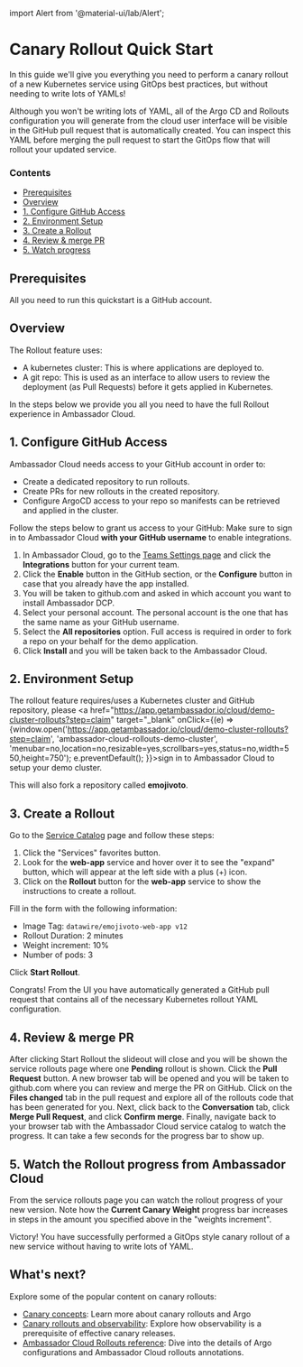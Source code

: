 import Alert from '@material-ui/lab/Alert';

# Canary Rollout Quick Start

In this guide we'll give you everything you need to perform a canary rollout of a new Kubernetes service using GitOps best practices, but without needing to write lots of YAMLs!

  <Alert severity="info">
    Although you won't be writing lots of YAML, all of the Argo CD and Rollouts configuration you will generate from the cloud user interface will be visible in the GitHub pull request that is automatically created. You can inspect this YAML before merging the pull request to start the GitOps flow that will rollout your updated service.
  </Alert>

<div class="docs-article-toc">
<h3>Contents</h3>

- [Prerequisites](#prerequisites)
- [Overview](#overview)
- [1. Configure GitHub Access](#1-configure-github-access)
- [2. Environment Setup](#2-environment-setup)
- [3. Create a Rollout](#3-create-a-rollout)
- [4. Review & merge PR](#3-review--merge-pr)
- [5. Watch progress](#4-watch-progress)


</div>

## Prerequisites


All you need to run this quickstart is a GitHub account.


## Overview

The Rollout feature uses:

- A kubernetes cluster: This is where applications are deployed to.
- A git repo: This is used as an interface to allow users to review the deployment (as Pull Requests) before it gets applied in Kubernetes.

In the steps below we provide you all you need to have the full Rollout experience in Ambassador Cloud.

## 1. Configure GitHub Access

Ambassador Cloud needs access to your GitHub account in order to:

- Create a dedicated repository to run rollouts.
- Create PRs for new rollouts in the created repository.
- Configure ArgoCD access to your repo so manifests can be retrieved and applied in the cluster.

Follow the steps below to grant us access to your GitHub:
<Alert severity="warning">
Make sure to sign in to Ambassador Cloud <strong>with your GitHub username</strong> to enable integrations.

</Alert>

1. In Ambassador Cloud, go to the <a href="https://app.getambassador.io/cloud/demo-cluster-rollouts?step=integration" target="_blank">Teams Settings page</a> and click the **Integrations** button for your current team.
1. Click the **Enable** button in the GitHub section, or the **Configure** button in case that you already have the app installed.
1. You will be taken to github.com and asked in which account you want to install Ambassador DCP.
1. Select your personal account. The personal account is the one that has the same name as your GitHub username.
1. Select the **All repositories** option. Full access is required in order to fork a repo on your behalf for the demo application.
1. Click **Install** and you will be taken back to the Ambassador Cloud.

## 2. Environment Setup

The rollout feature requires/uses a Kubernetes cluster and GitHub repository, please <a href="https://app.getambassador.io/cloud/demo-cluster-rollouts?step=claim" target="_blank" onClick={(e) => {window.open('https://app.getambassador.io/cloud/demo-cluster-rollouts?step=claim', 'ambassador-cloud-rollouts-demo-cluster', 'menubar=no,location=no,resizable=yes,scrollbars=yes,status=no,width=550,height=750'); e.preventDefault(); }}>sign in to Ambassador Cloud to setup your demo cluster.</a>

This will also fork a repository called **emojivoto**.

## 3. Create a Rollout
Go to the <a href="https://app.getambassador.io/cloud/services" target="_blank">Service Catalog</a> page and follow these steps:

1. Click the "Services" favorites button.
1. Look for the **web-app** service and hover over it to see the "expand" button, which will appear at the left side with a plus (+) icon.
1. Click on the **Rollout** button for the **web-app** service to show the instructions to create a rollout.

Fill in the form with the following information:

- Image Tag: `datawire/emojivoto-web-app v12`
- Rollout Duration: 2 minutes
- Weight increment: 10%
- Number of pods: 3

Click **Start Rollout**.

<Alert severity="success">Congrats! From the UI you have automatically generated a GitHub pull request that contains all of the necessary Kubernetes rollout YAML configuration.</Alert>

## 4. Review & merge PR

After clicking Start Rollout the slideout will close and you will be shown the service rollouts page where one **Pending** rollout is shown.
Click the **Pull Request** button.
A new browser tab will be opened and you will be taken to github.com where you can review and merge the PR on GitHub.
Click on the **Files changed** tab in the pull request and explore all of the rollouts code that has been generated for you.
Next, click back to the **Conversation** tab, click **Merge Pull Request**, and click **Confirm merge**.
Finally, navigate back to your browser tab with the Ambassador Cloud service catalog to watch the progress. It can take a few seconds for the progress bar to show up.

## 5. Watch the Rollout progress from Ambassador Cloud

From the service rollouts page you can watch the rollout progress of your new version.
Note how the **Current Canary Weight** progress bar increases in steps in the amount you specified above in the "weights increment".

<Alert severity="success">Victory! You have successfully performed a GitOps style canary rollout of a new service without having to write lots of YAML.</Alert>

## What's next?

Explore some of the popular content on canary rollouts:

- [Canary concepts](../concepts/canary/): Learn more about canary rollouts and Argo
- [Canary rollouts and observability](../howtos/observability/): Explore how observability is a prerequisite of effective canary releases.
- [Ambassador Cloud Rollouts reference](../reference/ambassador-cloud-rollouts/): Dive into the details of Argo configurations and Ambassador Cloud rollouts annotations.
